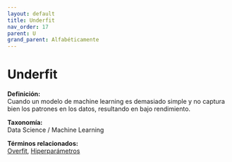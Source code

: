 ```yaml
---
layout: default
title: Underfit
nav_order: 17
parent: U
grand_parent: Alfabéticamente
---
```


# Underfit

**Definición:**  
Cuando un modelo de machine learning es demasiado simple y no captura bien los patrones en los datos, resultando en bajo rendimiento.

**Taxonomía:**  
Data Science / Machine Learning

**Términos relacionados:**  
[Overfit](https://maleniski.github.io/diccionario-angl-tec-mx/docs/alfabeticamente/O/overfit.html), [Hiperparámetros](https://maleniski.github.io/diccionario-angl-tec-mx/docs/alfabeticamente/H/hiperparmetros.html)

